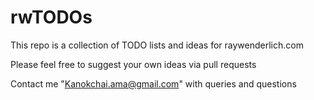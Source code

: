 # rwTODOs

This repo is a collection of TODO lists and ideas for raywenderlich.com

Please feel free to suggest your own ideas via pull requests

Contact me "Kanokchai.ama@gmail.com" with queries and questions
